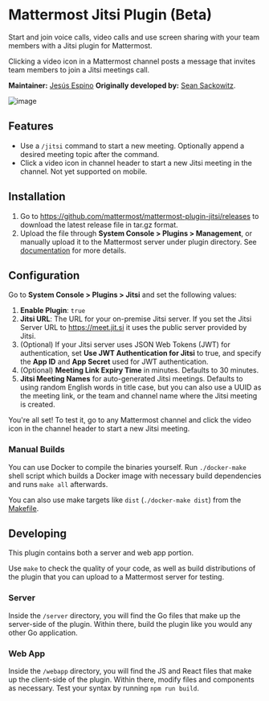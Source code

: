 # Mattermost Jitsi Plugin (Beta)

Start and join voice calls, video calls and use screen sharing with your team members with a Jitsi plugin for Mattermost.

Clicking a video icon in a Mattermost channel posts a message that invites team members to join a Jitsi meetings call.

**Maintainer:** [Jesús Espino](https://github.com/jespino)
**Originally developed by:** [Sean Sackowitz](https://github.com/seansackowitz).

![image](https://user-images.githubusercontent.com/13119842/82381170-ba500680-99f7-11ea-8254-d4503999783e.png)

## Features

- Use a `/jitsi` command to start a new meeting. Optionally append a desired meeting topic after the command.
- Click a video icon in channel header to start a new Jitsi meeting in the channel. Not yet supported on mobile.

## Installation

1. Go to https://github.com/mattermost/mattermost-plugin-jitsi/releases to download the latest release file in tar.gz format.
2. Upload the file through **System Console > Plugins > Management**, or manually upload it to the Mattermost server under plugin directory. See [documentation](https://docs.mattermost.com/administration/plugins.html#set-up-guide) for more details.

## Configuration

Go to **System Console > Plugins > Jitsi** and set the following values:

1. **Enable Plugin**: ``true``
2. **Jitsi URL**: The URL for your on-premise Jitsi server. If you set the Jitsi Server URL to https://meet.jit.si it uses the public server provided by Jitsi.
3. (Optional) If your Jitsi server uses JSON Web Tokens (JWT) for authentication, set **Use JWT Authentication for Jitsi** to true, and specify the **App ID** and **App Secret** used for JWT authentication.
4. (Optional) **Meeting Link Expiry Time** in minutes. Defaults to 30 minutes.
5. **Jitsi Meeting Names** for auto-generated Jitsi meetings. Defaults to using random English words in title case, but you can also use a UUID as the meeting link, or the team and channel name where the Jitsi meeting is created.

You're all set! To test it, go to any Mattermost channel and click the video icon in the channel header to start a new Jitsi meeting.

### Manual Builds

You can use Docker to compile the binaries yourself. Run `./docker-make` shell script which builds a Docker image with necessary build dependencies and runs `make all` afterwards.

You can also use make targets like `dist` (`./docker-make dist`) from the [Makefile](./Makefile).

## Developing

This plugin contains both a server and web app portion.

Use `make` to check the quality of your code, as well as build distributions of the plugin that you can upload to a Mattermost server for testing.

### Server

Inside the `/server` directory, you will find the Go files that make up the server-side of the plugin. Within there, build the plugin like you would any other Go application.

### Web App

Inside the `/webapp` directory, you will find the JS and React files that make up the client-side of the plugin. Within there, modify files and components as necessary. Test your syntax by running `npm run build`.
